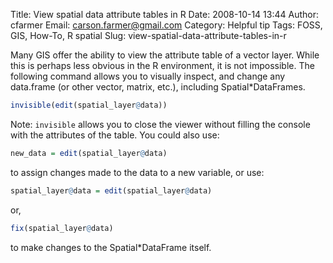 Title: View spatial data attribute tables in R
Date: 2008-10-14 13:44
Author: cfarmer
Email: carson.farmer@gmail.com
Category: Helpful tip
Tags: FOSS, GIS, How-To, R spatial
Slug: view-spatial-data-attribute-tables-in-r

Many GIS offer the ability to view the attribute table of a vector
layer. While this is perhaps less obvious in the R environment, it is
not impossible. The following command allows you to visually inspect,
and change any data.frame (or other vector, matrix, etc.), including
Spatial*DataFrames.
<!--more-->

```r
invisible(edit(spatial_layer@data))
```
Note: `invisible` allows you to close the viewer without filling the
console with the attributes of the table. You could also use:

```r
new_data = edit(spatial_layer@data)
```
to assign changes made to the data to a new variable, or use:
```r
spatial_layer@data = edit(spatial_layer@data)
```
or,
```r
fix(spatial_layer@data)
```
to make changes to the Spatial*DataFrame itself.
